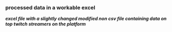 ### processed data in a workable excel
***excel file with a slightly changed modified non csv file containing data on top twitch streamers on the platform***
